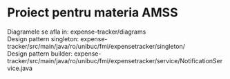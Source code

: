 <h1>Proiect pentru materia AMSS</h1>

Diagramele se afla in: expense-tracker/diagrams
<br>
Design pattern singleton: expense-tracker/src/main/java/ro/unibuc/fmi/expensetracker/singleton/
<br>
Design pattern builder: expense-tracker/src/main/java/ro/unibuc/fmi/expensetracker/service/NotificationService.java 
